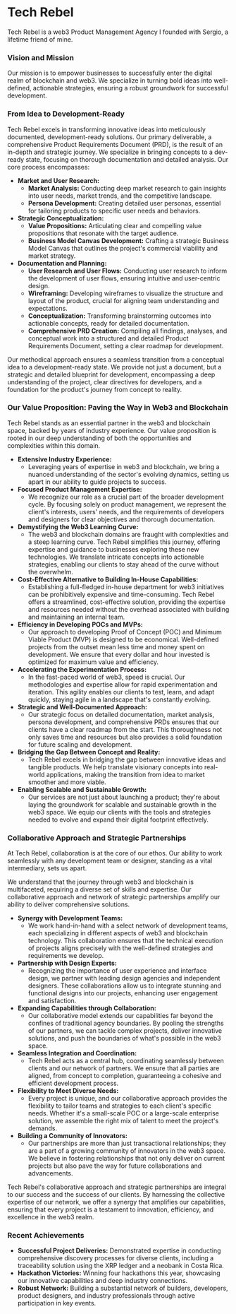 # Tech Rebel

Tech Rebel is a web3 Product Management Agency I founded with Sergio, a lifetime friend of mine.&#x20;

### **Vision and Mission**

Our mission is to empower businesses to successfully enter the digital realm of blockchain and web3. We specialize in turning bold ideas into well-defined, actionable strategies, ensuring a robust groundwork for successful development.

### **From Idea to Development-Ready**

Tech Rebel excels in transforming innovative ideas into meticulously documented, development-ready solutions. Our primary deliverable, a comprehensive Product Requirements Document (PRD), is the result of an in-depth and strategic journey. We specialize in bringing concepts to a dev-ready state, focusing on thorough documentation and detailed analysis. Our core process encompasses:

* **Market and User Research:**
  * **Market Analysis:** Conducting deep market research to gain insights into user needs, market trends, and the competitive landscape.
  * **Persona Development:** Creating detailed user personas, essential for tailoring products to specific user needs and behaviors.
* **Strategic Conceptualization:**
  * **Value Propositions:** Articulating clear and compelling value propositions that resonate with the target audience.
  * **Business Model Canvas Development:** Crafting a strategic Business Model Canvas that outlines the project's commercial viability and market strategy.
* **Documentation and Planning:**
  * **User Research and User Flows:** Conducting user research to inform the development of user flows, ensuring intuitive and user-centric design.
  * **Wireframing:** Developing wireframes to visualize the structure and layout of the product, crucial for aligning team understanding and expectations.
  * **Conceptualization:** Transforming brainstorming outcomes into actionable concepts, ready for detailed documentation.
  * **Comprehensive PRD Creation:** Compiling all findings, analyses, and conceptual work into a structured and detailed Product Requirements Document, setting a clear roadmap for development.

Our methodical approach ensures a seamless transition from a conceptual idea to a development-ready state. We provide not just a document, but a strategic and detailed blueprint for development, encompassing a deep understanding of the project, clear directives for developers, and a foundation for the product's journey from concept to reality.

### **Our Value Proposition: Paving the Way in Web3 and Blockchain**

Tech Rebel stands as an essential partner in the web3 and blockchain space, backed by years of industry experience. Our value proposition is rooted in our deep understanding of both the opportunities and complexities within this domain.

* **Extensive Industry Experience:**
  * Leveraging years of expertise in web3 and blockchain, we bring a nuanced understanding of the sector's evolving dynamics, setting us apart in our ability to guide projects to success.
* **Focused Product Management Expertise:**
  * We recognize our role as a crucial part of the broader development cycle. By focusing solely on product management, we represent the client's interests, users' needs, and the requirements of developers and designers for clear objectives and thorough documentation.
* **Demystifying the Web3 Learning Curve:**
  * The web3 and blockchain domains are fraught with complexities and a steep learning curve. Tech Rebel simplifies this journey, offering expertise and guidance to businesses exploring these new technologies. We translate intricate concepts into actionable strategies, enabling our clients to stay ahead of the curve without the overwhelm.
* **Cost-Effective Alternative to Building In-House Capabilities:**
  * Establishing a full-fledged in-house department for web3 initiatives can be prohibitively expensive and time-consuming. Tech Rebel offers a streamlined, cost-effective solution, providing the expertise and resources needed without the overhead associated with building and maintaining an internal team.
* **Efficiency in Developing POCs and MVPs:**
  * Our approach to developing Proof of Concept (POC) and Minimum Viable Product (MVP) is designed to be economical. Well-defined projects from the outset mean less time and money spent on development. We ensure that every dollar and hour invested is optimized for maximum value and efficiency.
* **Accelerating the Experimentation Process:**
  * In the fast-paced world of web3, speed is crucial. Our methodologies and expertise allow for rapid experimentation and iteration. This agility enables our clients to test, learn, and adapt quickly, staying agile in a landscape that's constantly evolving.
* **Strategic and Well-Documented Approach:**
  * Our strategic focus on detailed documentation, market analysis, persona development, and comprehensive PRDs ensures that our clients have a clear roadmap from the start. This thoroughness not only saves time and resources but also provides a solid foundation for future scaling and development.
* **Bridging the Gap Between Concept and Reality:**
  * Tech Rebel excels in bridging the gap between innovative ideas and tangible products. We help translate visionary concepts into real-world applications, making the transition from idea to market smoother and more viable.
* **Enabling Scalable and Sustainable Growth:**
  * Our services are not just about launching a product; they're about laying the groundwork for scalable and sustainable growth in the web3 space. We equip our clients with the tools and strategies needed to evolve and expand their digital footprint effectively.

### **Collaborative Approach and Strategic Partnerships**

At Tech Rebel, collaboration is at the core of our ethos. Our ability to work seamlessly with any development team or designer, standing as a vital intermediary, sets us apart.

We understand that the journey through web3 and blockchain is multifaceted, requiring a diverse set of skills and expertise. Our collaborative approach and network of strategic partnerships amplify our ability to deliver comprehensive solutions.

* **Synergy with Development Teams:**
  * We work hand-in-hand with a select network of development teams, each specializing in different aspects of web3 and blockchain technology. This collaboration ensures that the technical execution of projects aligns precisely with the well-defined strategies and requirements we develop.
* **Partnership with Design Experts:**
  * Recognizing the importance of user experience and interface design, we partner with leading design agencies and independent designers. These collaborations allow us to integrate stunning and functional designs into our projects, enhancing user engagement and satisfaction.
* **Expanding Capabilities through Collaboration:**
  * Our collaborative model extends our capabilities far beyond the confines of traditional agency boundaries. By pooling the strengths of our partners, we can tackle complex projects, deliver innovative solutions, and push the boundaries of what's possible in the web3 space.
* **Seamless Integration and Coordination:**
  * Tech Rebel acts as a central hub, coordinating seamlessly between clients and our network of partners. We ensure that all parties are aligned, from concept to completion, guaranteeing a cohesive and efficient development process.
* **Flexibility to Meet Diverse Needs:**
  * Every project is unique, and our collaborative approach provides the flexibility to tailor teams and strategies to each client's specific needs. Whether it's a small-scale POC or a large-scale enterprise solution, we assemble the right mix of talent to meet the project's demands.
* **Building a Community of Innovators:**
  * Our partnerships are more than just transactional relationships; they are a part of a growing community of innovators in the web3 space. We believe in fostering relationships that not only deliver on current projects but also pave the way for future collaborations and advancements.

Tech Rebel's collaborative approach and strategic partnerships are integral to our success and the success of our clients. By harnessing the collective expertise of our network, we offer a synergy that amplifies our capabilities, ensuring that every project is a testament to innovation, efficiency, and excellence in the web3 realm.

### **Recent Achievements**

* **Successful Project Deliveries:** Demonstrated expertise in conducting comprehensive discovery processes for diverse clients, including a traceability solution using the XRP ledger and a neobank in Costa Rica.
* **Hackathon Victories:** Winning four hackathons this year, showcasing our innovative capabilities and deep industry connections.
* **Robust Network:** Building a substantial network of builders, developers, product designers, and industry professionals through active participation in key events.
